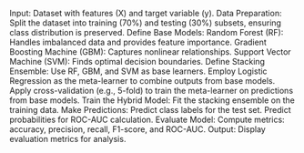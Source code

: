 
Input: Dataset with features (X) and target variable (y).
Data Preparation:
Split the dataset into training (70%) and testing (30%) subsets, ensuring class distribution is preserved.
Define Base Models:
Random Forest (RF): Handles imbalanced data and provides feature importance.
Gradient Boosting Machine (GBM): Captures nonlinear relationships.
Support Vector Machine (SVM): Finds optimal decision boundaries.
Define Stacking Ensemble:
Use RF, GBM, and SVM as base learners.
Employ Logistic Regression as the meta-learner to combine outputs from base models.
Apply cross-validation (e.g., 5-fold) to train the meta-learner on predictions from base models.
Train the Hybrid Model:
Fit the stacking ensemble on the training data.
Make Predictions:
Predict class labels for the test set.
Predict probabilities for ROC-AUC calculation.
Evaluate Model:
Compute metrics: accuracy, precision, recall, F1-score, and ROC-AUC.
Output:
Display evaluation metrics for analysis.